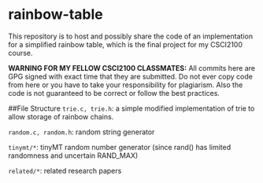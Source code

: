 # rainbow-table
This repository is to host and possibly share the code of an implementation for a simplified rainbow table, which is the final project for my CSCI2100 course.

**WARNING FOR MY FELLOW CSCI2100 CLASSMATES:** All commits here are GPG signed with exact time that they are submitted. Do not ever copy code from here or you have to take your responsibility for plagiarism.
Also the code is not guaranteed to be correct or follow the best practices.

##File Structure
`trie.c, trie.h`: a simple modified implementation of trie to allow storage of rainbow chains.

`random.c, random.h`: random string generator

`tinymt/*`: tinyMT random number generator (since rand() has limited randomness and uncertain RAND_MAX)

`related/*`: related research papers
   
